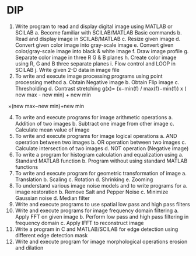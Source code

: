 # DIP
1. Write program to read and display digital image using MATLAB or SCILAB
a. Become familiar with SCILAB/MATLAB Basic commands
b. Read and display image in SCILAB/MATLAB
c. Resize given image
d. Convert given color image into gray-scale image
e. Convert given color/gray-scale image into black & white image
f. Draw image profile
g. Separate color image in three R G & B planes
h. Create color image using R, G and B three separate planes
i. Flow control and LOOP in SCILAB
j. Write given 2-D data in image file
2. To write and execute image processing programs using point processing method
a. Obtain Negative image
b. Obtain Flip image
c. Thresholding
d. Contrast stretching
g(x)=  (x−min(f) / max(f)−min(f)) x ( new max - new min)  + new min

​
 ×(new max−new min)+new min


4. To write and execute programs for image arithmetic operations
a. Addition of two images
b. Subtract one image from other image
c. Calculate mean value of image
5. To write and execute programs for image logical operations
a. AND operation between two images
b. OR operation between two images
c. Calculate intersection of two images
d. NOT operation (Negative image)
6. To write a program for histogram calculation and equalization using
a. Standard MATLAB function
b. Program without using standard MATLAB functions
7. To write and execute program for geometric transformation of image
a. Translation
b. Scaling
c. Rotation
d. Shrinking
e. Zooming
8. To understand various image noise models and to write programs for
a. image restoration
b. Remove Salt and Pepper Noise
c. Minimize Gaussian noise
d. Median filter 
9. Write and execute programs to use spatial low pass and high pass filters
10. Write and execute programs for image frequency domain filtering
a. Apply FFT on given image
b. Perform low pass and high pass filtering in frequency domain
c. Apply IFFT to reconstruct image
11. Write a program in C and MATLAB/SCILAB for edge detection using different edge
detection mask
12. Write and execute program for image morphological operations erosion and dilation
